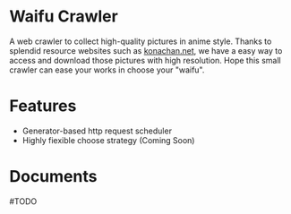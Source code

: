 # Waifu Crawler

A web crawler to collect high-quality pictures in anime style. Thanks to
splendid resource websites such as [konachan.net](konachan.net), we have
a easy way to access and download those pictures with high resolution.
Hope this small crawler can ease your works in choose your "waifu".

# Features

*   Generator-based http request scheduler
*   Highly fiexible choose strategy (Coming Soon)

# Documents
#TODO
